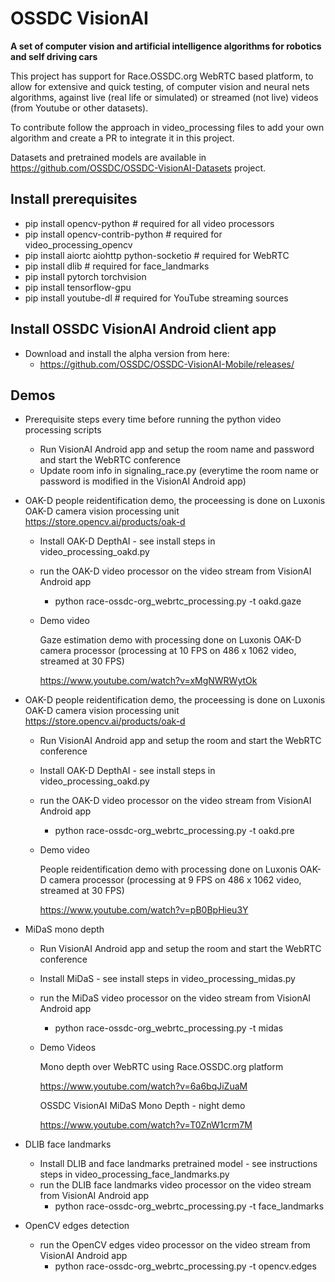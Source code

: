 # OSSDC VisionAI

**A set of computer vision and artificial intelligence algorithms for robotics and self driving cars**

This project has support for Race.OSSDC.org WebRTC based platform, to allow for extensive and quick testing, of computer vision and neural nets algorithms, against live (real life or simulated) or streamed (not live) videos (from Youtube or other datasets).

To contribute follow the approach in video_processing files to add your own algorithm and create a PR to integrate it in this project.

Datasets and pretrained models are available in https://github.com/OSSDC/OSSDC-VisionAI-Datasets project.

## Install prerequisites

- pip install opencv-python # required for all video processors
- pip install opencv-contrib-python # required for video_processing_opencv
- pip install aiortc aiohttp python-socketio # required for WebRTC
- pip install dlib # required for face_landmarks
- pip install pytorch torchvision
- pip install tensorflow-gpu
- pip install youtube-dl # required for YouTube streaming sources

## Install OSSDC VisionAI Android client app

- Download and install the alpha version from here:
    - https://github.com/OSSDC/OSSDC-VisionAI-Mobile/releases/

## Demos

- Prerequisite steps every time before running the python video processing scripts
    - Run VisionAI Android app and setup the room name and password and start the WebRTC conference
    - Update room info in signaling_race.py (everytime the room name or password is modified in the VisionAI Android app)

- OAK-D people reidentification demo, the proceessing is done on Luxonis OAK-D camera vision processing unit https://store.opencv.ai/products/oak-d
    - Install OAK-D DepthAI - see install steps in video_processing_oakd.py
    - run the OAK-D video processor on the video stream from VisionAI Android app
        - python race-ossdc-org_webrtc_processing.py -t oakd.gaze
    - Demo video
    
        Gaze estimation demo with processing done on Luxonis OAK-D camera processor (processing at 10 FPS on 486 x 1062 video, streamed at 30 FPS) 
        
        https://www.youtube.com/watch?v=xMgNWRWytOk

- OAK-D people reidentification demo, the proceessing is done on Luxonis OAK-D camera vision processing unit https://store.opencv.ai/products/oak-d
    - Run VisionAI Android app and setup the room and start the WebRTC conference
    - Install OAK-D DepthAI - see install steps in video_processing_oakd.py
    - run the OAK-D video processor on the video stream from VisionAI Android app
        - python race-ossdc-org_webrtc_processing.py -t oakd.pre
    - Demo video
    
        People reidentification demo with processing done on Luxonis OAK-D camera processor (processing at 9 FPS on 486 x 1062 video, streamed at 30 FPS) 
        
        https://www.youtube.com/watch?v=pB0BpHieu3Y

- MiDaS mono depth
    - Run VisionAI Android app and setup the room and start the WebRTC conference
    - Install MiDaS - see install steps in video_processing_midas.py
    - run the MiDaS video processor on the video stream from VisionAI Android app
        - python race-ossdc-org_webrtc_processing.py -t midas
    - Demo Videos

        Mono depth over WebRTC using Race.OSSDC.org platform
        
        https://www.youtube.com/watch?v=6a6bqJiZuaM

        OSSDC VisionAI MiDaS Mono Depth - night demo
        
        https://www.youtube.com/watch?v=T0ZnW1crm7M
        
- DLIB face landmarks
    - Install DLIB and face landmarks pretrained model - see instructions steps in video_processing_face_landmarks.py
    - run the DLIB face landmarks video processor on the video stream from VisionAI Android app
        - python race-ossdc-org_webrtc_processing.py -t face_landmarks

- OpenCV edges detection
    - run the OpenCV edges video processor on the video stream from VisionAI Android app
        - python race-ossdc-org_webrtc_processing.py -t opencv.edges
